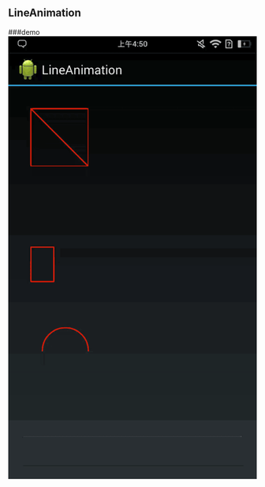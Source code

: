 LineAnimation
-----

###demo
![github](https://raw.githubusercontent.com/dupengtao/LineAnimation/master/demo.gif "demo")
